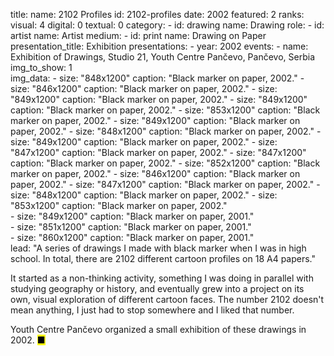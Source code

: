 title: 
    name: 2102 Profiles
id: 2102-profiles
date: 2002
featured: 2
ranks:
    visual: 4
    digital: 0
    textual: 0
category: 
    - id: drawing
      name: Drawing
role:
    - id: artist
      name: Artist
medium:
    - id: print
      name: Drawing on Paper
presentation_title: Exhibition
presentations:
    - year: 2002
      events:
        - name: <span class='italic-style'>Exhibition of Drawings</span>, Studio 21, Youth Centre Pančevo, Pančevo, Serbia
img_to_show: 1       
img_data:
    - size: "848x1200"
      caption: "Black marker on paper, 2002."
    - size: "846x1200"
      caption: "Black marker on paper, 2002."
    - size: "849x1200"
      caption: "Black marker on paper, 2002."
    - size: "849x1200"
      caption: "Black marker on paper, 2002."
    - size: "853x1200"
      caption: "Black marker on paper, 2002."
    - size: "849x1200"
      caption: "Black marker on paper, 2002."
    - size: "848x1200"
      caption: "Black marker on paper, 2002."
    - size: "849x1200"
      caption: "Black marker on paper, 2002."
    - size: "847x1200"
      caption: "Black marker on paper, 2002."
    - size: "847x1200"
      caption: "Black marker on paper, 2002."
    - size: "852x1200"
      caption: "Black marker on paper, 2002."
    - size: "846x1200"
      caption: "Black marker on paper, 2002."
    - size: "847x1200"
      caption: "Black marker on paper, 2002."
    - size: "848x1200"
      caption: "Black marker on paper, 2002."
    - size: "853x1200"
      caption: "Black marker on paper, 2002."       
    - size: "849x1200"
      caption: "Black marker on paper, 2001."             
    - size: "851x1200"
      caption: "Black marker on paper, 2001."   
    - size: "860x1200"
      caption: "Black marker on paper, 2001."                              
lead: "A series of drawings I made with black marker when I was in high school. In total, there are 2102 different cartoon profiles on 18 A4 papers."

It started as a non-thinking activity, something I was doing in parallel with studying geography or history, and eventually grew into a project on its own, visual exploration of different cartoon faces. The number 2102 doesn't mean anything, I just had to stop somewhere and I liked that number.

Youth Centre Pančevo organized a small exhibition of these drawings in 2002. <mark>&#9632;</mark>